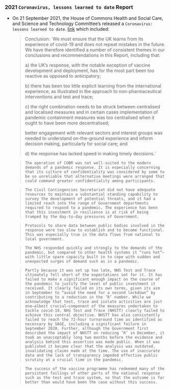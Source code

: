 ### 2021 `Coronavirus, lessons learned to date` Report
- On 21 September 2021, the House of Commons Health and Social Care, and Science and Technology Committee’s released a `Coronavirus: lessons learned to date`. [link](https://committees.parliament.uk/publications/7496/documents/78687/default/) which included:
    
    > Conclusion: `We must ensure that the UK learns from its experience of covid-19 and does not repeat mistakes in the future. We have therefore identified a number of consistent themes in our conclusions and recommendations in this Report, including that:  
    >   
    > a) the UK’s response, with the notable exception of vaccine development and deployment, has for the most part been too reactive as opposed to anticipatory;  
    >   
    > b) there has been too little explicit learning from the international experience, as illustrated in the approach to non-pharmaceutical interventions and test and trace;  
    >   
    > c) the right combination needs to be struck between centralised and localised measures and in certain cases implementation of pandemic containment measures was too centralised when it ought to have been more decentralised;  
    >   
    > better engagement with relevant sectors and interest groups was needed to understand on-the-ground experience and inform decision making, particularly for social care; and  
    >   
    > d) the response has lacked speed in making timely decisions.`  
    
    > `The operation of COBR was not well-suited to the modern demands of a pandemic response. It is especially concerning that its culture of confidentiality was considered by some to be so unreliable that alternative meetings were arranged that could command greater confidentiality among participants.`
    
    > `The Civil Contingencies Secretariat did not have adequate resources to maintain a substantial standing capability to survey the development of potential threats, and it had a limited reach into the range of Government departments required to respond to a pandemic. The experience has been that this investment in resilience is at risk of being trumped by the day-to-day pressures of Government.`
    
    > `Protocols to share data between public bodies involved in the response were too slow to establish and to become functional. This was especially true in the data flows from national to local government.`
    
    > `The NHS responded quickly and strongly to the demands of the pandemic, but compared to other health systems it “runs hot”—with little spare capacity built in to cope with sudden and unexpected surges of demand such as in a pandemic.`
    
    > `Partly because it was set up too late, NHS Test and Trace ultimately fell short of the expectations set for it. It has failed to make a significant enough impact on the course of the pandemic to justify the level of public investment it received. It clearly failed on its own terms, given its aim in September to “avoid the need for a second lockdown” by contributing to a reduction in the ‘R’ number. While we acknowledge that test, trace and isolate activities are just one—albeit crucial—component of the measures undertaken to tackle covid-19, NHS Test and Trace (NHSTT) clearly failed to achieve this central objective. NHSTT has also consistently failed to reach the 72-hour turnaround time as identified as necessary by SAGE, including a significant failure in September 2020. Further, although the Government first described the impact of NHSTT on reducing ‘R’ in December, it took an unacceptably long two months before the evidence and analysis behind this assertion was made public. When it was published it became clear that the analysis was outdated, invalidating claims made at the time. The use of inaccurate data and the lack of transparency impeded effective public scrutiny at a crucial time in the pandemic.`
    
    > `The success of the vaccine programme has redeemed many of the persistent failings of other parts of the national response such as the test and trace system, so that the outcome is far better than would have been the case without this success.`
    